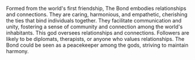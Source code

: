 Formed from the world's first friendship, The Bond embodies relationships and connections. They are caring, harmonious, and empathetic, cherishing the ties that bind individuals together. They facilitate communication and unity, fostering a sense of community and connection among the world's inhabitants. This god oversees relationships and connections. Followers are likely to be diplomats, therapists, or anyone who values relationships. The Bond could be seen as a peacekeeper among the gods, striving to maintain harmony.